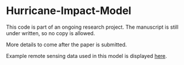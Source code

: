 # Hurricane-Impact-Model
This code is part of an ongoing research project. 
The manuscript is still under written, so no copy is allowed.

More details to come after the paper is submitted.

Example remote sensing data used in this model is displayed [here](https://github.com/ylfeng93/Hurricane-Maria-Impacts-on-Forests).



